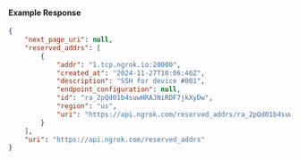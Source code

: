<!-- Code generated for API Clients. DO NOT EDIT. -->

#### Example Response

```json
{
	"next_page_uri": null,
	"reserved_addrs": [
		{
			"addr": "1.tcp.ngrok.io:20000",
			"created_at": "2024-11-27T10:06:46Z",
			"description": "SSH for device #001",
			"endpoint_configuration": null,
			"id": "ra_2pQd01b4suwHRAJNiRDF7jkXyDw",
			"region": "us",
			"uri": "https://api.ngrok.com/reserved_addrs/ra_2pQd01b4suwHRAJNiRDF7jkXyDw"
		}
	],
	"uri": "https://api.ngrok.com/reserved_addrs"
}
```
